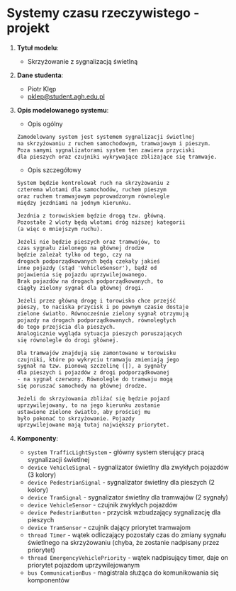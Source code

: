 # Systemy czasu rzeczywistego - projekt

1. **Tytuł modelu**:
    - Skrzyżowanie z sygnalizacją świetlną

2. **Dane studenta**:
    - Piotr Klęp
    - <pklep@student.agh.edu.pl>

3. **Opis modelowanego systemu**:
    - Opis ogólny

    ```txt
    Zamodelowany system jest systemem sygnalizacji świetlnej
    na skrzyżowaniu z ruchem samochodowym, tramwajowym i pieszym.
    Poza samymi sygnalizatorami system ten zawiera przyciski
    dla pieszych oraz czujniki wykrywające zbliżające się tramwaje.
    ```

    - Opis szczegółowy

    ```txt
    System będzie kontrolował ruch na skrzyżowaniu z
    czterema wlotami dla samochodów, ruchem pieszym
    oraz ruchem tramwajowym poprowadzonym równolegle
    między jezdniami na jednym kierunku.

    Jezdnia z torowiskiem będzie drogą tzw. główną.
    Pozostałe 2 wloty będą wlotami dróg niższej kategorii
    (a więc o mniejszym ruchu).

    Jeżeli nie będzie pieszych oraz tramwajów, to
    czas sygnału zielonego na głównej drodze
    będzie zależał tylko od tego, czy na
    drogach podporządkowanych będą czekały jakieś
    inne pojazdy (stąd 'VehicleSensor'), bądź od
    pojawienia się pojazdu uprzywilejowanego.
    Brak pojazdów na drogach podporządkowanych, to
    ciągły zielony sygnał dla głównej drogi.

    Jeżeli przez główną drogę i torowisko chce przejść
    pieszy, to naciska przycisk i po pewnym czasie dostaje
    zielone światło. Równocześnie zielony sygnał otrzymują
    pojazdy na drogach podporządkowanych, równoległych
    do tego przejścia dla pieszych.
    Analogicznie wygląda sytuacja pieszych poruszających
    się równolegle do drogi głównej.

    Dla tramwajów znajdują się zamontowane w torowisku
    czujniki, które po wykryciu tramwaju zmieniają jego
    sygnał na tzw. pionową szczelinę (|), a sygnały
    dla pieszych i pojazdów z drogi podporządkowanej
    - na sygnał czerwony. Równolegle do tramwaju mogą
    się poruszać samochody na głównej drodze.

    Jeżeli do skrzyżowania zbliżać się będzie pojazd
    uprzywilejowany, to na jego kierunku zostanie
    ustawione zielone światło, aby prościej mu
    było pokonać to skrzyżowanie. Pojazdy
    uprzywilejowane mają tutaj największy priorytet.
    ```
    

4. **Komponenty**:
    - `system TrafficLightSystem` - główny system sterujący pracą sygnalizacji świetlnej
    - `device VehicleSignal` - sygnalizator świetlny dla zwykłych pojazdów (3 kolory)
    - `device PedestrianSignal` - sygnalizator świetlny dla pieszych (2 kolory)
    - `device TramSignal` - sygnalizator świetlny dla tramwajów (2 sygnały)
    - `device VehicleSensor` - czujnik zwykłych pojazdów
    - `device PedestrianButton` - przycisk wzbudzający sygnalizację dla pieszych
    - `device TramSensor` - czujnik dający priorytet tramwajom
    - `thread Timer` - wątek odliczający pozostały czas do zmiany sygnału świetlnego na skrzyżowaniu (chyba, że zostanie nadpisany przez priorytet)
    - `thread EmergencyVehiclePriority` - wątek nadpisujący timer, daje on priorytet pojazdom uprzywilejowanym
    - `bus CommunicationBus` - magistrala służąca do komunikowania się komponentów
